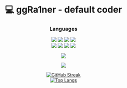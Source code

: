 <h1 align="center">💻 ggRa1ner - default coder </h1>

<h3 align="center">Languages</h1>
<div align="center">
  <div>
    <img src="https://img.shields.io/badge/-C++-090909?style=for-the-badge&logo=C%2b%2b&logoColor=6296CC">
    <img src="https://img.shields.io/badge/-HTML-090909?style=for-the-badge&logo=HTML5&logoColor=E34F26">
    <img src="https://img.shields.io/badge/-Python-090909?style=for-the-badge&logo=python&logoColor=3776AB">
    <img src="https://img.shields.io/badge/-CSS-090909?style=for-the-badge&logo=css3&logoColor=1572B6">
  </div>
  <div>
    <img src="https://img.shields.io/badge/JavaScript-090909?style=for-the-badge&logo=javascript&logoColor=F7DF1E">
    <img src="https://img.shields.io/badge/TypeScript-090909?style=for-the-badge&logo=typescript&logoColor=white">
    <img src="https://img.shields.io/badge/React-090909?style=for-the-badge&logo=react&logoColor=61DAFB">
    <img src="https://img.shields.io/badge/Vue-090909?style=for-the-badge&logo=vue&logoColor=61DAFB">
  </div>
</p>


<p align="center">
  <img src="https://github-readme-stats.vercel.app/api?username=ggRa1ner&theme=dark&show_icons=true&hide_border=true&count_private=true&locale=ru">
</p>

<p align="center">
  <img src="https://komarev.com/ghpvc/?username=ggRa1ner&style=for-the-badge&color=lightgrey" />
</p>


[![GitHub Streak](http://github-readme-streak-stats.herokuapp.com?user=ggRa1ner&theme=dark&background=000000)](https://git.io/streak-stats)
<br />
[![Top Langs](https://github-readme-stats.vercel.app/api/top-langs/?username=ggRa1ner&layout=compact&theme=vision-friendly-dark)](https://github.com/anuraghazra/github-readme-stats)
